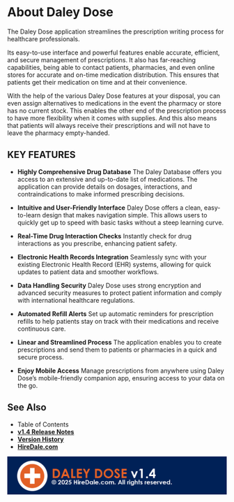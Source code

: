 # **About Daley Dose**

The Daley Dose application streamlines the prescription writing process for healthcare professionals.

Its easy-to-use interface and powerful features enable accurate, efficient, and secure management of prescriptions. It also has far-reaching capabilities, being able to contact patients, pharmacies, and even online stores for accurate and on-time medication distribution. This ensures that patients get their medication on time and at their convenience.

With the help of the various Daley Dose features at your disposal, you can even assign alternatives to medications in the event the pharmacy or store has no current stock. This enables the other end of the prescription process to have more flexibility when it comes with supplies. And this also means that patients will always receive their prescriptions and will not have to leave the pharmacy empty-handed.

## **KEY FEATURES**

- **Highly Comprehensive Drug Database**
The Daley Database offers you access to an extensive and up-to-date list of medications. The application can provide details on dosages, interactions, and contraindications to make informed prescribing decisions.

- **Intuitive and User-Friendly Interface**
Daley Dose offers a clean, easy-to-learn design that makes navigation simple. This allows users to quickly get up to speed with basic tasks without a steep learning curve.

- **Real-Time Drug Interaction Checks**
Instantly check for drug interactions as you prescribe, enhancing patient safety.

- **Electronic Health Records Integration**
Seamlessly sync with your existing Electronic Health Record (EHR) systems, allowing for quick updates to patient data and smoother workflows.

- **Data Handling Security**
Daley Dose uses strong encryption and advanced security measures to protect patient information and comply with international healthcare regulations.

- **Automated Refill Alerts**
Set up automatic reminders for prescription refills to help patients stay on track with their medications and receive continuous care.

- **Linear and Streamlined Process**
The application enables you to create prescriptions and send them to patients or pharmacies in a quick and secure process.

- **Enjoy Mobile Access**
Manage prescriptions from anywhere using Daley Dose’s mobile-friendly companion app, ensuring access to your data on the go.

## **See Also**

- Table of Contents
- [**v1.4 Release Notes**](/daleydose/release-notes-v1.4)
- [**Version History**](/daleydose/version-history)
- [**HireDale.com**](https://hiredale.github.io)

![Footer](/images/daley-dose-footer.png)
